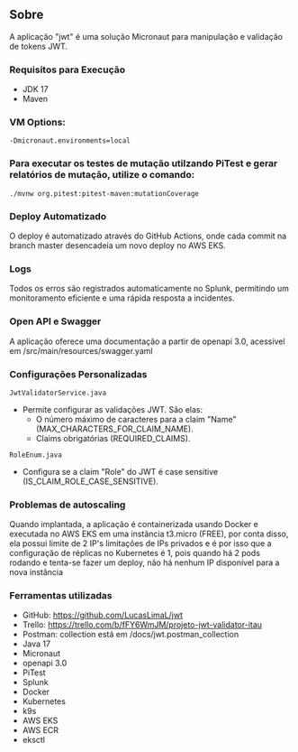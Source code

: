 ## Sobre
A aplicação "jwt" é uma solução Micronaut para manipulação e validação de tokens JWT.

### Requisitos para Execução
- JDK 17
- Maven


### VM Options:

``-Dmicronaut.environments=local``
### Para executar os testes de mutação utilzando PiTest e gerar relatórios de mutação, utilize o comando:

``
./mvnw org.pitest:pitest-maven:mutationCoverage
``

### Deploy Automatizado
O deploy é automatizado através do GitHub Actions, onde cada commit na branch master desencadeia um novo deploy no AWS EKS.

### Logs
Todos os erros são registrados automaticamente no Splunk, permitindo um monitoramento eficiente e uma rápida resposta a incidentes.

### Open API e Swagger
A aplicação oferece uma documentação a partir de openapi 3.0, acessível em /src/main/resources/swagger.yaml

### Configurações Personalizadas
``
JwtValidatorService.java
``
- Permite configurar as validações JWT. São elas:
    - O número máximo de caracteres para a claim "Name" (MAX_CHARACTERS_FOR_CLAIM_NAME).
    - Claims obrigatórias (REQUIRED_CLAIMS).

``
RoleEnum.java
``
- Configura se a claim "Role" do JWT é case sensitive (IS_CLAIM_ROLE_CASE_SENSITIVE).

### Problemas de autoscaling
Quando implantada, a aplicação é containerizada usando Docker e executada no AWS EKS em uma instância t3.micro (FREE), por conta disso, 
ela possui limite de 2 IP's limitações de IPs privados e é por isso que a configuração de réplicas no Kubernetes é 1, pois quando há 2 pods 
rodando e tenta-se fazer um deploy, não há nenhum IP disponível para a nova instância  



### Ferramentas utilizadas
- GitHub: https://github.com/LucasLimaL/jwt
- Trello: https://trello.com/b/fFY6WmJM/projeto-jwt-validator-itau
- Postman: collection está em /docs/jwt.postman_collection
- Java 17
- Micronaut
- openapi 3.0
- PiTest
- Splunk
- Docker
- Kubernetes
- k9s
- AWS EKS
- AWS ECR
- eksctl